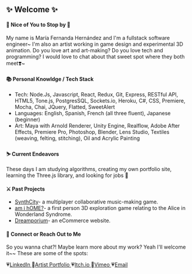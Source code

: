 ## ✨ Welcome ✨

#### 🌷 Nice of You to Stop by 🌷
My name is María Fernanda Hernández and I'm a fullstack software engineer~ I'm also an artist working in game design and experimental 3D animation. Do you love art and art-making? Do you love tech and programming? I would love to chat about that sweet spot where they both meet❣️~
<p></p>
<p></p>

#### 📚 Personal Knowldge / Tech Stack
<ul>
<li>Tech: Node.Js, Javascript, React, Redux, Git, Express, RESTful API, HTML5, Tone.js, PostgresSQL, Sockets.io, Heroku, C#, CSS, Premiere, Mocha, Chai, JQuery, Flatted, SweetAlert
<li>Languages: English, Spanish, French (all three fluent), Japanese (beginner)
<li>Art: Maya with Arnold Renderer, Unity Engine, Realflow, Adobe After Effects, Premiere Pro, Photoshop, Blender, Lens Studio, Textiles (weaving, felting, stitching), Oil and Acrylic Painting
</ul>

#### ⛷ Current Endeavors
These days I am studying algorithms, creating my own portfolio site, learning the Three.js library, and looking for jobs 👀
<p></p>
<p></p>

#### ⚔️ Past Projects
<ul>
<li>
<a href= "https://github.com/PIKACHU-PACK/synth-city">SynthCity</a>- a multiplayer collaborative music-making game.</li>
<li><a href= "https://maria-fernanda.itch.io/am-i-home">am i hOME?</a>- a first person 3D exploration game relating to the Alice in Wonderland Syndrome.</li>
<li><a href= "https://github.com/sweet-dream-team/grace-shopper">Dreamporium</a>- an eCommerce website.</li>
</ul>

#### 💌 Connect or Reach Out to Me
So you wanna chat?! Maybe learn more about my work? Yeah I'll welcome it~~ These are some of the spots:
<p></p>

💗<a href= "https://www.linkedin.com/in/mafermafer/">LinkedIn </a>
💛<a href= "https://www.mariafernanda.space/">Artist Portfolio </a>
💗<a href= "https://maria-fernanda.itch.io/">Itch.io </a>
💛<a href= "https://vimeo.com/mariafernandaa">Vimeo </a>
💗<a href= "mariafernanda.space@gmail.com">Email </a>




<!--- 🌸 I’m currently working on creating my own portfolio site.
- 🌱 I’m currently learning ...
- 👯 I’m looking to collaborate on ...
- 🤔 I’m looking for help with ...
- 💬 Ask me about ...
- 📫 How to reach me: ...
- 😄 Pronouns: ...
- ⚡ Fun fact: ...
--->
